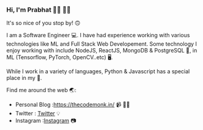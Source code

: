 ### Hi, I'm Prabhat 🙏🏻 🧑‍💻

It's so nice of you stop by! 🙃

I am a Software Engineer 💻. I have had experience working with various technologies like ML and Full Stack Web Developement. Some technology I enjoy working with include NodeJS, ReactJS, MongoDB & PostgreSQL 📼, in ML (Tensorflow, PyTorch, OpenCV..etc) 🖥.


While I work in a variety of languages, Python & Javascript has a special place in my 💙.
 
Find me around the web 🌏:

- Personal Blog :<a href="https://thecodemonk.in/">https://thecodemonk.in/</a> 📹 ✍🏻
- Twitter : <a href="https://twitter.com/thecaffeinedev"> Twitter</a> 💡
- Instagram :<a href="https://www.instagram.com/thecaffeinedev/">Instagram</a> 📷

<!--
**TheCaffeineDev/thecaffeinedev** is a ✨ _special_ ✨ repository because its `README.md` (this file) appears on your GitHub profile.

Here are some ideas to get you started:


- 🔭 I’m currently working on ...
- 🌱 I’m currently learning ...
- 👯 I’m looking to collaborate on ...
- 🤔 I’m looking for help with ...
- 💬 Ask me about ...
- 📫 How to reach me: ...
- 😄 Pronouns: ...
- ⚡ Fun fact: ...
-->

